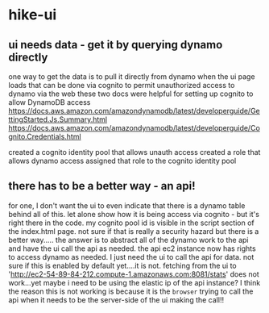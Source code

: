 # hike-ui

## ui needs data - get it by querying dynamo directly
one way to get the data is to pull it directly from dynamo when the ui page loads
that can be done via cognito to permit unauthorized access to dynamo via the web
these two docs were helpful for setting up cognito to allow DynamoDB access
https://docs.aws.amazon.com/amazondynamodb/latest/developerguide/GettingStarted.Js.Summary.html
https://docs.aws.amazon.com/amazondynamodb/latest/developerguide/Cognito.Credentials.html

created a cognito identity pool that allows unauth access
created a role that allows dynamo access
assigned that role to the cognito identity pool

## there has to be a better way - an api!
for one, I don't want the ui to even indicate that there is a dynamo table behind all of this. let alone show how it is being access via cognito - but it's right there in the code. my cognito pool id is visible in the script section of the index.html page. not sure if that is really a security hazard but there is a better way.....
the answer is to abstract all of the dynamo work to the api and have the ui call the api as needed.
the api ec2 instance now has rights to access dynamo as needed. I just need the ui to call the api for data.
not sure if this is enabled by default yet....it is not. fetching from the ui to
'http://ec2-54-89-84-212.compute-1.amazonaws.com:8081/stats' does not work...yet
maybe i need to be using the elastic ip of the api instance?
I think the reason this is not working is because it is the `browser` trying to call the api when it needs to be the server-side of the ui making the call!!

